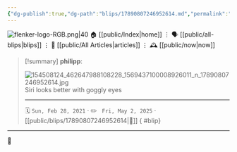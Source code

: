 ```yaml
---
{"dg-publish":true,"dg-path":"blips/17890807246952614.md","permalink":"/blips/17890807246952614/","title":"philipp on instagram @ 2021-02-28"}
---
```



<div class="transclusion internal-embed is-loaded"><div class="markdown-embed">




![flenker-logo-RGB.png|40](/img/user/attachments/flenker-logo-RGB.png)
🏠 [[public/Index\|home]]  ⋮ 🗣️ [[public/all-blips\|blips]] ⋮  📝 [[public/All Articles\|articles]]  ⋮ 🕰️ [[public/now\|now]]


</div></div>


> [!summary] **philipp**:
>
> ![154508124_462647988108228_1569437100008926011_n_17890807246952614.jpg](/img/user/attachments/154508124_462647988108228_1569437100008926011_n_17890807246952614.jpg)
> Siri looks better with goggly eyes
> - - -
>
> 🗓️ <code>Sun, Feb 28, 2021</code>  · ✏️ <code> Fri, May 2, 2025</code>  · [[public/blips/17890807246952614\|🔗]]
{ #blip}


- - -

 👾
